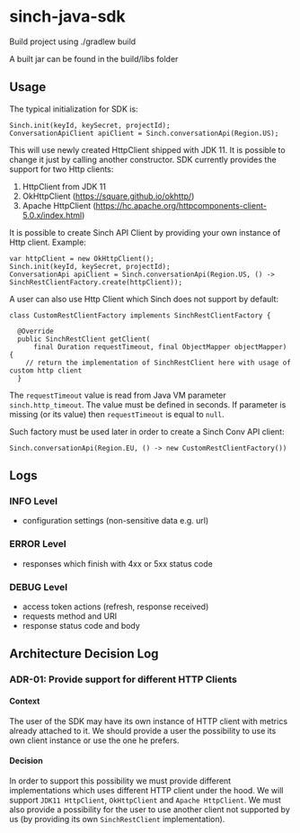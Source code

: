 
# sinch-java-sdk

Build project using ./gradlew build

A built jar can be found in the build/libs folder

## Usage
The typical initialization for SDK is:
```
Sinch.init(keyId, keySecret, projectId);
ConversationApiClient apiClient = Sinch.conversationApi(Region.US);
```
This will use newly created HttpClient shipped with JDK 11. It is possible to change it just by calling another constructor.
SDK currently provides the support for two Http clients:
1. HttpClient from JDK 11
2. OkHttpClient (https://square.github.io/okhttp/)
3. Apache HttpClient (https://hc.apache.org/httpcomponents-client-5.0.x/index.html)

It is possible to create Sinch API Client by providing your own instance of Http client. Example:
```
var httpClient = new OkHttpClient();
Sinch.init(keyId, keySecret, projectId);
ConversationApi apiClient = Sinch.conversationApi(Region.US, () -> SinchRestClientFactory.create(httpClient));
```
A user can also use Http Client which Sinch does not support by default:
```
class CustomRestClientFactory implements SinchRestClientFactory {

  @Override
  public SinchRestClient getClient(
      final Duration requestTimeout, final ObjectMapper objectMapper) {
    // return the implementation of SinchRestClient here with usage of custom http client
  }
```
The `requestTimeout` value is read from Java VM parameter `sinch.http_timeout`. The value must be defined in seconds.
If parameter is missing (or its value) then `requestTimeout` is equal to `null`.

Such factory must be used later in order to create a Sinch Conv API client:
```
Sinch.conversationApi(Region.EU, () -> new CustomRestClientFactory())
```

## Logs

### INFO Level
- configuration settings (non-sensitive data e.g. url)

### ERROR Level
- responses which finish with 4xx or 5xx status code

### DEBUG Level
- access token actions (refresh, response received)
- requests method and URI
- response status code and body

## Architecture Decision Log

### ADR-01: Provide support for different HTTP Clients

#### Context
The user of the SDK may have its own instance of HTTP client with metrics already attached to it. 
We should provide a user the possibility to use its own client instance or use the one he prefers.

#### Decision
In order to support this possibility we must provide different implementations which 
uses different HTTP client under the hood. We will support `JDK11 HttpClient`, `OkHttpClient` and `Apache HttpClient`.
We must also provide a possibility for the user to use another client not supported by us (by providing its own `SinchRestClient` implementation).